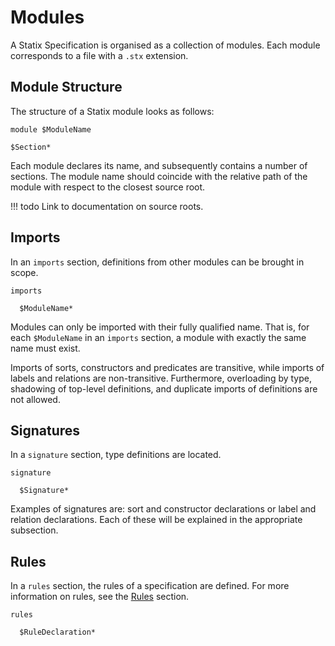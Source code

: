# Modules

A Statix Specification is organised as a collection of modules. Each module
corresponds to a file with a `.stx` extension.


## Module Structure

The structure of a Statix module looks as follows:

```statix
module $ModuleName

$Section*
```

Each module declares its name, and subsequently contains a number of sections.
The module name should coincide with the relative path of the module with respect
to the closest source root.

!!! todo
    Link to documentation on source roots.


## Imports

In an `imports` section, definitions from other modules can be brought in scope.

```statix
imports

  $ModuleName*
```

Modules can only be imported with their fully qualified name. That is, for each
`$ModuleName` in an `imports` section, a module with exactly the same name must exist.

Imports of sorts, constructors and predicates are transitive, while imports of
labels and relations are non-transitive. Furthermore, overloading by type,
shadowing of top-level definitions, and duplicate imports of definitions are
not allowed.


## Signatures

In a `signature` section, type definitions are located.

```statix
signature

  $Signature*
```

Examples of signatures are: sort and constructor declarations or label and relation
declarations. Each of these will be explained in the appropriate subsection.


## Rules

In a `rules` section, the rules of a specification are defined. For more
information on rules, see the [Rules](../rules) section.

```statix
rules

  $RuleDeclaration*
```
